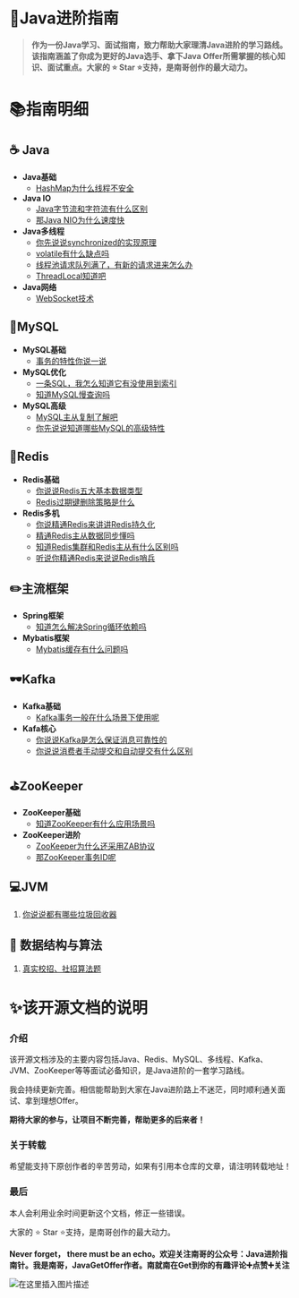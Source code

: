 # 🧭Java进阶指南

> **作为一份Java学习、面试指南，致力帮助大家理清Java进阶的学习路线。该指南涵盖了你成为更好的Java选手、拿下Java Offer所需掌握的核心知识、面试重点。大家的 ⭐️ Star ⭐️支持，是南哥创作的最大动力。**

# 📚指南明细

## ☕ Java

- **Java基础**
  - [HashMap为什么线程不安全](https://github.com/hdgaadd/JavaGetOffer/blob/master/Java专栏/HashMap底层原理/HashMap为什么线程不安全？.md)
- **Java IO**
  - [Java字节流和字符流有什么区别](https://github.com/hdgaadd/JavaGetOffer/blob/master/Java专栏/Java%20IO流/Java字节流和字符流有什么区别？.md)
  - [那Java NIO为什么速度快](https://github.com/hdgaadd/JavaGetOffer/blob/master/Java专栏/Java%20NIO/那Java%20NIO为什么速度快？.md)
- **Java多线程**
  - [你先说说synchronized的实现原理](https://github.com/hdgaadd/JavaGetOffer/blob/master/Java专栏/synchronized实现原理/你先说说synchronized的实现原理.md)
  - [volatile有什么缺点吗](https://github.com/hdgaadd/JavaGetOffer/blob/master/Java专栏/volatile与重排序/volatile有什么缺点吗？.md)
  - [线程池请求队列满了，有新的请求进来怎么办](https://github.com/hdgaadd/JavaGetOffer/blob/master/Java专栏/线程池/线程池请求队列满了，有新的请求进来怎么办？.md)
  - [ThreadLocal知道吧](https://github.com/hdgaadd/JavaGetOffer/blob/master/Java专栏/线程通信/ThreadLocal知道吧？.md)
- **Java网络**
  - [WebSocket技术](https://github.com/hdgaadd/JavaGetOffer/blob/master/WebSocket专栏/WebSocket技术/WebSocket技术.md)

## 💾MySQL

- **MySQL基础**
  - [事务的特性你说一说](https://github.com/hdgaadd/JavaGetOffer/blob/master/MySQL专栏/MySQL事务/事务的特性你说一说？.md)
- **MySQL优化**
  - [一条SQL，我怎么知道它有没使用到索引](https://github.com/hdgaadd/JavaGetOffer/blob/master/MySQL专栏/MySQL索引/一条SQL，我怎么知道它有没使用到索引？.md)
  - [知道MySQL慢查询吗](https://github.com/hdgaadd/JavaGetOffer/blob/master/MySQL专栏/SQL语句优化/知道MySQL慢查询吗？.md)
- **MySQL高级**
  - [MySQL主从复制了解吧](https://github.com/hdgaadd/JavaGetOffer/blob/master/MySQL专栏/MySQL主从复制/MySQL主从复制了解吧？.md)
  - [你先说说知道哪些MySQL的高级特性](https://github.com/hdgaadd/JavaGetOffer/blob/master/MySQL专栏/MySQL高级特性/你先说说知道哪些MySQL的高级特性.md)

## 🎈Redis

- **Redis基础**
  - [你说说Redis五大基本数据类型](https://github.com/hdgaadd/JavaGetOffer/blob/master/Redis专栏/Redis数据类型/你说说Redis五大基本数据类型？.md)
  - [Redis过期键删除策略是什么](https://github.com/hdgaadd/JavaGetOffer/blob/master/Redis专栏/Redis数据库与内存回收策略/Redis过期键删除策略是什么？.md)
- **Redis多机**
  - [你说精通Redis来讲讲Redis持久化](https://github.com/hdgaadd/JavaGetOffer/blob/master/Redis专栏/Redis持久化/你说精通Redis？来讲讲Redis持久化.md)
  - [精通Redis主从数据同步懂吗](https://github.com/hdgaadd/JavaGetOffer/blob/master/Redis专栏/Redis主从/精通Redis？主从数据同步懂吗.md)
  - [知道Redis集群和Redis主从有什么区别吗](https://github.com/hdgaadd/JavaGetOffer/blob/master/Redis专栏/Redis集群/知道Redis集群和Redis主从有什么区别吗.md)
  - [听说你精通Redis来说说Redis哨兵](https://github.com/hdgaadd/JavaGetOffer/blob/master/Redis专栏/Redis哨兵/听说你精通Redis？来说说Redis哨兵.md)

## ✏️主流框架

- **Spring框架**
  - [知道怎么解决Spring循环依赖吗](https://github.com/hdgaadd/JavaGetOffer/blob/master/主流框架/Spring%20IOC和Spring%20AOP/知道怎么解决Spring循环依赖吗？.md)
- **Mybatis框架**
  - [Mybatis缓存有什么问题吗](https://github.com/hdgaadd/JavaGetOffer/blob/master/主流框架/MyBatis技术要点/Mybatis缓存有什么问题吗？.md)

## 🕶Kafka

- **Kafka基础**
  - [Kafka事务一般在什么场景下使用呢](https://github.com/hdgaadd/JavaGetOffer/blob/master/Kafka专栏/Kafka事务/Kafka事务一般在什么场景下使用呢.md)
- **Kafa核心**
  - [你说说Kafka是怎么保证消息可靠性的](https://github.com/hdgaadd/JavaGetOffer/blob/master/Kafka专栏/Kafka消息可靠性/你说说Kafka是怎么保证消息可靠性的？.md)
  - [你说说消费者手动提交和自动提交有什么区别](https://github.com/hdgaadd/JavaGetOffer/blob/master/Kafka专栏/Kafka组成模块/你说说消费者手动提交和自动提交有什么区别？.md)

## ⛳ZooKeeper

- **ZooKeeper基础**
  - [知道ZooKeeper有什么应用场景吗](https://github.com/hdgaadd/JavaGetOffer/blob/master/ZooKeeper专栏/ZooKeeper应用场景/知道ZooKeeper有什么应用场景吗.md)
- **ZooKeeper进阶**
  - [ZooKeeper为什么还采用ZAB协议](https://github.com/hdgaadd/JavaGetOffer/blob/master/ZooKeeper专栏/ZooKeeper的ZAB协议/ZooKeeper为什么还采用ZAB协议.md)
  - [那ZooKeeper事务ID呢](https://github.com/hdgaadd/JavaGetOffer/blob/master/ZooKeeper专栏/ZooKeeper系统模型/那ZooKeeper事务ID呢？.md)

## 💻JVM

1. [你说说都有哪些垃圾回收器](https://github.com/hdgaadd/JavaGetOffer/blob/master/JVM专栏/JVM垃圾回收/你说说都有哪些垃圾回收器.md)

## 📂 数据结构与算法

1. [真实校招、社招算法题](https://github.com/hdgaadd/JavaGetOffer/blob/master/面试必备/真实校招、社招算法题.md)



# ✨该开源文档的说明

### 介绍

该开源文档涉及的主要内容包括Java、Redis、MySQL、多线程、Kafka、JVM、ZooKeeper等等面试必备知识，是Java进阶的一套学习路线。

我会持续更新完善。相信能帮助到大家在Java进阶路上不迷茫，同时顺利通关面试、拿到理想Offer。

**期待大家的参与，让项目不断完善，帮助更多的后来者！**

### 关于转载

希望能支持下原创作者的辛苦劳动，如果有引用本仓库的文章，请注明转载地址！

### 最后

本人会利用业余时间更新这个文档，修正一些错误。

大家的 ⭐️ Star ⭐️支持，是南哥创作的最大动力。

**Never forget， there must be an echo。欢迎关注南哥的公众号：Java进阶指南针。我是南哥，JavaGetOffer作者。南就南在Get到你的有趣评论➕点赞➕关注**

![在这里插入图片描述](https://i-blog.csdnimg.cn/direct/15c2e337b56e4cecba23a1f26c4eb47d.jpeg#pic_center)
